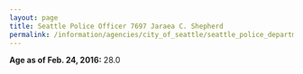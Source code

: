 ```yaml
---
layout: page
title: Seattle Police Officer 7697 Jaraea C. Shepherd
permalink: /information/agencies/city_of_seattle/seattle_police_department/copbook/7697/
---
```


**Age as of Feb. 24, 2016:** 28.0
